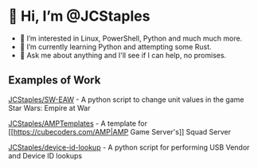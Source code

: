 # 👋 Hi, I’m @JCStaples
- 👀 I’m interested in Linux, PowerShell, Python and much much more.
- 🌱 I’m currently learning Python and attempting some Rust.
- 💬 Ask me about anything and I'll see if I can help, no promises.

## Examples of Work
[JCStaples/SW-EAW](https://github.com/JCStaples/SW-EAW) - A python script to change unit values in the game Star Wars: Empire at War

[JCStaples/AMPTemplates](https://github.com/JCStaples/AMPTemplates) - A template for [[https://cubecoders.com/AMP|AMP Game Server's]] Squad Server

[JCStaples/device-id-lookup](https://github.com/JCStaples/device-id-lookup) - A python script for performing USB Vendor and Device ID lookups

<!---
JCStaples/JCStaples is a ✨ special ✨ repository because its `README.md` (this file) appears on your GitHub profile.
You can click the Preview link to take a look at your changes.
--->

